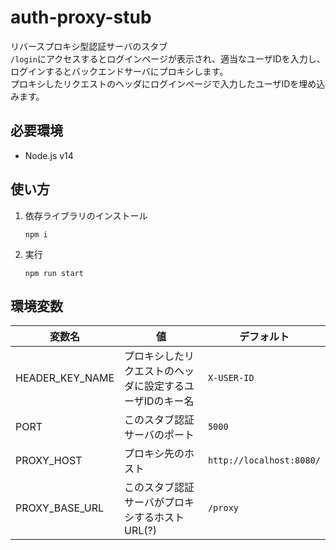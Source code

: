 # auth-proxy-stub

リバースプロキシ型認証サーバのスタブ  
`/login`にアクセスするとログインページが表示され、適当なユーザIDを入力し、ログインするとバックエンドサーバにプロキシします。  
プロキシしたリクエストのヘッダにログインページで入力したユーザIDを埋め込みます。

## 必要環境

- Node.js v14

## 使い方

1. 依存ライブラリのインストール
    ```
    npm i
    ```

2. 実行
    ```
    npm run start
    ```

## 環境変数

|変数名|値|デフォルト|
|---|---|---|
|HEADER_KEY_NAME|プロキシしたリクエストのヘッダに設定するユーザIDのキー名|`X-USER-ID`|
|PORT|このスタブ認証サーバのポート|`5000`|
|PROXY_HOST|プロキシ先のホスト|`http://localhost:8080/`|
|PROXY_BASE_URL|このスタブ認証サーバがプロキシするホストURL(?)|`/proxy`|

